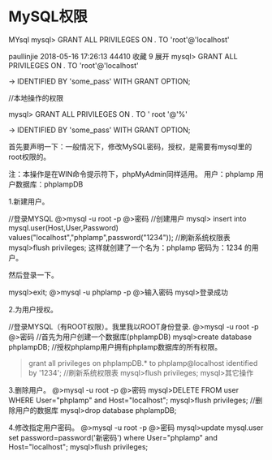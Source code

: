# MySQL权限
MYsql
mysql> GRANT ALL PRIVILEGES ON *.* TO 'root'@'localhost'

paullinjie 2018-05-16 17:26:13   44410   收藏 9
展开
mysql> GRANT ALL PRIVILEGES ON *.* TO 'root'@'localhost'

->     IDENTIFIED BY 'some_pass' WITH GRANT OPTION; 

//本地操作的权限

mysql> GRANT ALL PRIVILEGES ON *.* TO ' root '@'%'

->     IDENTIFIED BY 'some_pass' WITH GRANT OPTION;



首先要声明一下：一般情况下，修改MySQL密码，授权，是需要有mysql里的root权限的。

注：本操作是在WIN命令提示符下，phpMyAdmin同样适用。
    用户：phplamp  用户数据库：phplampDB

1.新建用户。

//登录MYSQL
@>mysql -u root -p
@>密码
//创建用户
mysql> insert into mysql.user(Host,User,Password) values("localhost","phplamp",password("1234"));
//刷新系统权限表
mysql>flush privileges;
这样就创建了一个名为：phplamp  密码为：1234  的用户。

然后登录一下。

mysql>exit;
@>mysql -u phplamp -p
@>输入密码
mysql>登录成功

2.为用户授权。

//登录MYSQL（有ROOT权限）。我里我以ROOT身份登录.
@>mysql -u root -p
@>密码
//首先为用户创建一个数据库(phplampDB)
mysql>create database phplampDB;
//授权phplamp用户拥有phplamp数据库的所有权限。
>grant all privileges on phplampDB.* to phplamp@localhost identified by '1234';
//刷新系统权限表
mysql>flush privileges;
mysql>其它操作



3.删除用户。
@>mysql -u root -p
@>密码
mysql>DELETE FROM user WHERE User="phplamp" and Host="localhost";
mysql>flush privileges;
//删除用户的数据库
mysql>drop database phplampDB;

4.修改指定用户密码。
@>mysql -u root -p
@>密码
mysql>update mysql.user set password=password('新密码') where User="phplamp" and Host="localhost";
mysql>flush privileges;
